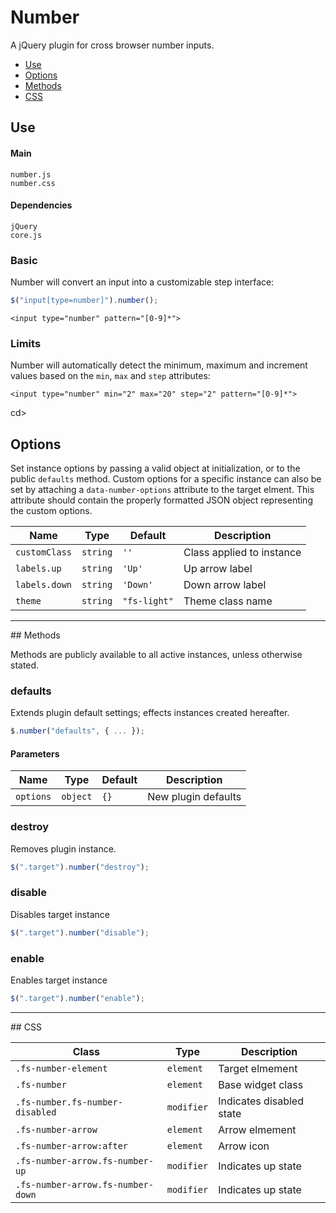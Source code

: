 # Number

A jQuery plugin for cross browser number inputs.

<!-- HEADER END -->

<!-- NAV START -->

* [Use](#use)
* [Options](#options)
* [Methods](#methods)
* [CSS](#css)

<!-- NAV END -->

<!-- DEMO BUTTON -->

## <a name="use"></a> Use 


#### Main

```markup
number.js
number.css
```


#### Dependencies

```markup
jQuery
core.js
```

### Basic

Number will convert an input into a customizable step interface:

```javascript
$("input[type=number]").number();
```

```markup
<input type="number" pattern="[0-9]*">
```

### Limits

Number will automatically detect the minimum, maximum and increment values based on the `min`, `max` and `step` attributes:

```markup
<input type="number" min="2" max="20" step="2" pattern="[0-9]*">
```

cd>
## <a name="options"></a> Options

Set instance options by passing a valid object at initialization, or to the public `defaults` method. Custom options for a specific instance can also be set by attaching a `data-number-options` attribute to the target elment. This attribute should contain the properly formatted JSON object representing the custom options.

| Name | Type | Default | Description |
| --- | --- | --- | --- |
| `customClass` | `string` | `''` | Class applied to instance |
| `labels.up` | `string` | `'Up'` | Up arrow label |
| `labels.down` | `string` | `'Down'` | Down arrow label |
| `theme` | `string` | `"fs-light"` | Theme class name |

<hr>
## <a name="methods"></a> Methods

Methods are publicly available to all active instances, unless otherwise stated.

### defaults

Extends plugin default settings; effects instances created hereafter.

```javascript
$.number("defaults", { ... });
```

#### Parameters

| Name | Type | Default | Description |
| --- | --- | --- | --- |
| `options` | `object` | `{}` | New plugin defaults |

### destroy

Removes plugin instance.

```javascript
$(".target").number("destroy");
```

### disable

Disables target instance

```javascript
$(".target").number("disable");
```

### enable

Enables target instance

```javascript
$(".target").number("enable");
```

<hr>
## <a name="css"></a> CSS

| Class | Type | Description |
| --- | --- | --- |
| `.fs-number-element` | `element` | Target elmement |
| `.fs-number` | `element` | Base widget class |
| `.fs-number.fs-number-disabled` | `modifier` | Indicates disabled state |
| `.fs-number-arrow` | `element` | Arrow elmement |
| `.fs-number-arrow:after` | `element` | Arrow icon |
| `.fs-number-arrow.fs-number-up` | `modifier` | Indicates up state |
| `.fs-number-arrow.fs-number-down` | `modifier` | Indicates up state |

